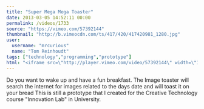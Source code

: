 ```yaml
---
title: "Super Mega Mega Toaster"
date: 2013-03-05 14:52:11 00:00
permalink: /videos/1733
source: "https://vimeo.com/57392144"
thumbnail: "http://b.vimeocdn.com/ts/417/420/417420981_1280.jpg"
user:
  username: "mrcurious"
  name: "Tom Reinhoudt"
tags: ["technology","programming","prototype"]
html: "<iframe src=\"http://player.vimeo.com/video/57392144\" width=\"1280\" height=\"720\" frameborder=\"0\" webkitAllowFullScreen mozallowfullscreen allowFullScreen></iframe>"
---
```


Do you want to wake up and have a fun breakfast.
The Image toaster will search the internet for images related to the days date and will toast it on your bread
This is still a prototype that I created for the Creative Technology course "Innovation Lab" in University.